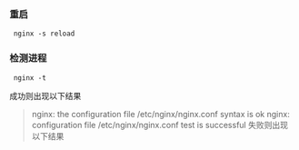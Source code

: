 ### 重启
` nginx -s reload`
### 检测进程
` nginx -t`

成功则出现以下结果
>nginx: the configuration file /etc/nginx/nginx.conf syntax is ok
>nginx: configuration file /etc/nginx/nginx.conf test is successful
失败则出现以下结果